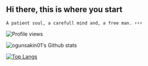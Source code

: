## Hi there, this is where you start
 `A patient soul, a carefull mind and, a free man. ⚡⚡⚡` 

<!--
**ogunsakin01/ogunsakin01** is a ✨ _special_ ✨ repository because its `README.md` (this file) appears on your GitHub profile.

Here are some ideas to get you started:

- 🔭 I’m currently working on ...
- 🌱 I’m currently learning ...
- 👯 I’m looking to collaborate on ...
- 🤔 I’m looking for help with ...
- 💬 Ask me about ...
- 📫 How to reach me: ...
- 😄 Pronouns: ...
- ⚡ Fun fact: ...
-->

![Profile views](https://gpvc.arturio.dev/ogunsakin01)

![ogunsakin01's Github stats](https://github-readme-stats.vercel.app/api?username=ogunsakin01&count_private=true&theme=dark&show_icons=true&include_all_commits=true)

 [![Top Langs](https://github-readme-stats.vercel.app/api/top-langs/?username=ogunsakin01&theme=dark&show_icons=true&hide_progress=true&include_all_commits=true)](https://github.com/anuraghazra/github-readme-stats)


